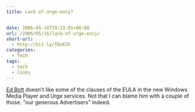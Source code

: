 ```yaml
---
title: Lack of Urge-ency?


date: 2006-05-16T19:23:01+00:00
url: /2006/05/16/lack-of-urge-ency/
short-url:
  - http://bit.ly/fQsKZk
categories:
  - Tech
tags:
  - tech
  - links
---
```

<a href="http://blogs.zdnet.com/Bott/?p=61">Ed Bott</a> doesn't like some of the clauses of the EULA in the new Windows Media Player and Urge services. Not that I can blame him with a couple of those. "our generous Advertisers" indeed.